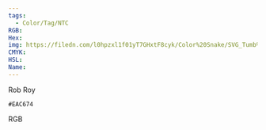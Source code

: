 ```yaml
---
tags:
  - Color/Tag/NTC
RGB:
Hex:
img: https://filedn.com/l0hpzxl1f01yT7GHxtF8cyk/Color%20Snake/SVG_Tumb%20Mass%20No%20Name/EAC674.svg
CMYK:
HSL:
Name:
---
```

Rob Roy
```palette
#EAC674
```
RGB
